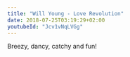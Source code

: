 ```yaml
---
title: "Will Young - Love Revolution"
date: 2018-07-25T03:19:29+02:00
youtubeId: "Jcv1vNqLVGg"
---
```


Breezy, dancy, catchy and fun!
